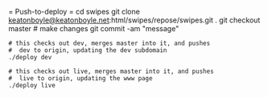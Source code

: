 = Push-to-deploy =
    cd swipes
    git clone keatonboyle@keatonboyle.net:html/swipes/repose/swipes.git .
    git checkout master
    # make changes
    git commit -am "message"

    # this checks out dev, merges master into it, and pushes 
    #  dev to origin, updating the dev subdomain
    ./deploy dev
    
    # this checks out live, merges master into it, and pushes 
    #  live to origin, updating the www page
    ./deploy live
